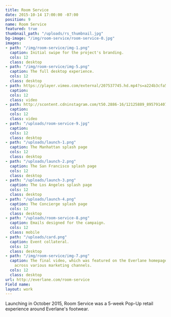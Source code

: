 ```yaml
---
title: Room Service
date: 2015-10-14 17:00:00 -07:00
position: 9
name: Room Service
featured: true
thumbnail_path: "/uploads/rs_thumbnail.jpg"
bg-image: "/img/room-service/room-service-0.jpg"
images:
- path: "/img/room-service/img-1.png"
  caption: Initial swipe for the project's branding.
  cols: 12
  class: desktop
- path: "/img/room-service/img-5.png"
  caption: The full desktop experience.
  cols: 12
  class: desktop
- path: https://player.vimeo.com/external/207537745.hd.mp4?s=a224b3cfa5ef831ad051eb6dabdfda8764c618e6&profile_id=119
  caption: 
  cols: 12
  class: video
- path: http://scontent.cdninstagram.com/t50.2886-16/12125889_895791407172938_939898811_n.mp4
  caption: 
  cols: 12
  class: video
- path: "/uploads/room-service-9.jpg"
  caption: 
  cols: 12
  class: desktop
- path: "/uploads/launch-1.png"
  caption: The Manhattan splash page
  cols: 12
  class: desktop
- path: "/uploads/launch-2.png"
  caption: The San Francisco splash page
  cols: 12
  class: desktop
- path: "/uploads/launch-3.png"
  caption: The Los Angeles splash page
  cols: 12
  class: desktop
- path: "/uploads/launch-4.png"
  caption: The Concierge splash page
  cols: 12
  class: desktop
- path: "/uploads/room-service-8.png"
  caption: Emails designed for the campaign.
  cols: 12
  class: mobile
- path: "/uploads/card.png"
  caption: Event collateral.
  cols: 12
  class: desktop
- path: "/img/room-service/img-7.png"
  caption: The final video, which was featured on the Everlane homepage and promoted
    across various marketing channels.
  cols: 12
  class: desktop
url: http://everlane.com/room-service
Field name: 
layout: work
---
```


Launching in October 2015, Room Service was a 5-week Pop-Up retail experience around Everlane's footwear.
